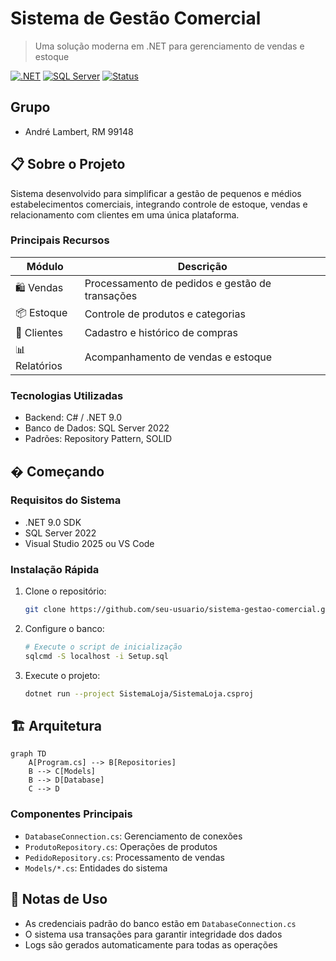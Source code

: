 # Sistema de Gestão Comercial
> Uma solução moderna em .NET para gerenciamento de vendas e estoque

[![.NET](https://img.shields.io/badge/.NET-9.0-512BD4?style=flat-square&logo=dotnet)](https://dotnet.microsoft.com/)
[![SQL Server](https://img.shields.io/badge/SQL%20Server-2022-CC2927?style=flat-square&logo=microsoftsqlserver)](https://www.microsoft.com/sql-server)
[![Status](https://img.shields.io/badge/status-ativo-success?style=flat-square)]()

## Grupo

- André Lambert, RM 99148

## 📋 Sobre o Projeto

Sistema desenvolvido para simplificar a gestão de pequenos e médios estabelecimentos comerciais, integrando controle de estoque, vendas e relacionamento com clientes em uma única plataforma.

### Principais Recursos

| Módulo | Descrição |
|--------|-----------|
| 🛍️ Vendas | Processamento de pedidos e gestão de transações |
| 📦 Estoque | Controle de produtos e categorias |
| 👥 Clientes | Cadastro e histórico de compras |
| 📊 Relatórios | Acompanhamento de vendas e estoque |

### Tecnologias Utilizadas

- Backend: C# / .NET 9.0
- Banco de Dados: SQL Server 2022
- Padrões: Repository Pattern, SOLID

## � Começando

### Requisitos do Sistema

- .NET 9.0 SDK
- SQL Server 2022
- Visual Studio 2025 ou VS Code

### Instalação Rápida

1. Clone o repositório:
   ```bash
   git clone https://github.com/seu-usuario/sistema-gestao-comercial.git
   ```

2. Configure o banco:
   ```bash
   # Execute o script de inicialização
   sqlcmd -S localhost -i Setup.sql
   ```

3. Execute o projeto:
   ```bash
   dotnet run --project SistemaLoja/SistemaLoja.csproj
   ```

## 🏗️ Arquitetura

```mermaid
graph TD
    A[Program.cs] --> B[Repositories]
    B --> C[Models]
    B --> D[Database]
    C --> D
```

### Componentes Principais

- `DatabaseConnection.cs`: Gerenciamento de conexões
- `ProdutoRepository.cs`: Operações de produtos
- `PedidoRepository.cs`: Processamento de vendas
- `Models/*.cs`: Entidades do sistema

## 📝 Notas de Uso

- As credenciais padrão do banco estão em `DatabaseConnection.cs`
- O sistema usa transações para garantir integridade dos dados
- Logs são gerados automaticamente para todas as operações


